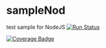 # sampleNod
test sample for NodeJS
[![Run Status](https://apibeta.shippable.com/projects/576d3ba7c77dae78a8fd45f6/badge?branch=master)](https://beta.shippable.com/projects/576d3ba7c77dae78a8fd45f6)

[![Coverage Badge](https://apibeta.shippable.com/projects/576d3ba7c77dae78a8fd45f6/coverageBadge?branch=master)](https://beta.shippable.com/projects/576d3ba7c77dae78a8fd45f6)
